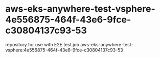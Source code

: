 # aws-eks-anywhere-test-vsphere-4e556875-464f-43e6-9fce-c30804137c93-53
repository for use with E2E test job aws-eks-anywhere-test-vsphere:4e556875-464f-43e6-9fce-c30804137c93-53
